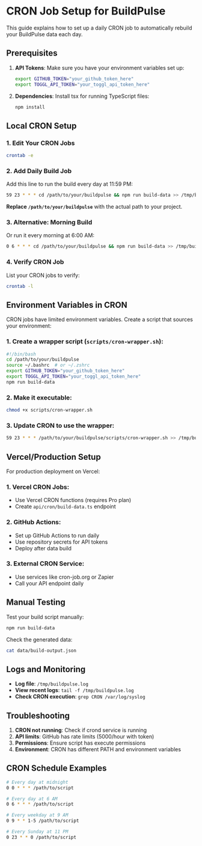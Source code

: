 # CRON Job Setup for BuildPulse

This guide explains how to set up a daily CRON job to automatically rebuild your BuildPulse data each day.

## Prerequisites

1. **API Tokens**: Make sure you have your environment variables set up:
   ```bash
   export GITHUB_TOKEN="your_github_token_here"
   export TOGGL_API_TOKEN="your_toggl_api_token_here"
   ```

2. **Dependencies**: Install tsx for running TypeScript files:
   ```bash
   npm install
   ```

## Local CRON Setup

### 1. Edit Your CRON Jobs
```bash
crontab -e
```

### 2. Add Daily Build Job
Add this line to run the build every day at 11:59 PM:
```bash
59 23 * * * cd /path/to/your/buildpulse && npm run build-data >> /tmp/buildpulse.log 2>&1
```

**Replace `/path/to/your/buildpulse`** with the actual path to your project.

### 3. Alternative: Morning Build
Or run it every morning at 6:00 AM:
```bash
0 6 * * * cd /path/to/your/buildpulse && npm run build-data >> /tmp/buildpulse.log 2>&1
```

### 4. Verify CRON Job
List your CRON jobs to verify:
```bash
crontab -l
```

## Environment Variables in CRON

CRON jobs have limited environment variables. Create a script that sources your environment:

### 1. Create a wrapper script (`scripts/cron-wrapper.sh`):
```bash
#!/bin/bash
cd /path/to/your/buildpulse
source ~/.bashrc  # or ~/.zshrc
export GITHUB_TOKEN="your_github_token_here"
export TOGGL_API_TOKEN="your_toggl_api_token_here"
npm run build-data
```

### 2. Make it executable:
```bash
chmod +x scripts/cron-wrapper.sh
```

### 3. Update CRON to use the wrapper:
```bash
59 23 * * * /path/to/your/buildpulse/scripts/cron-wrapper.sh >> /tmp/buildpulse.log 2>&1
```

## Vercel/Production Setup

For production deployment on Vercel:

### 1. **Vercel CRON Jobs**: 
   - Use Vercel CRON functions (requires Pro plan)
   - Create `api/cron/build-data.ts` endpoint

### 2. **GitHub Actions**:
   - Set up GitHub Actions to run daily
   - Use repository secrets for API tokens
   - Deploy after data build

### 3. **External CRON Service**:
   - Use services like cron-job.org or Zapier
   - Call your API endpoint daily

## Manual Testing

Test your build script manually:
```bash
npm run build-data
```

Check the generated data:
```bash
cat data/build-output.json
```

## Logs and Monitoring

- **Log file**: `/tmp/buildpulse.log`
- **View recent logs**: `tail -f /tmp/buildpulse.log`
- **Check CRON execution**: `grep CRON /var/log/syslog`

## Troubleshooting

1. **CRON not running**: Check if crond service is running
2. **API limits**: GitHub has rate limits (5000/hour with token)
3. **Permissions**: Ensure script has execute permissions
4. **Environment**: CRON has different PATH and environment variables

## CRON Schedule Examples

```bash
# Every day at midnight
0 0 * * * /path/to/script

# Every day at 6 AM
0 6 * * * /path/to/script

# Every weekday at 9 AM
0 9 * * 1-5 /path/to/script

# Every Sunday at 11 PM
0 23 * * 0 /path/to/script
``` 